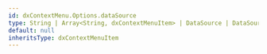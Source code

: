 ```yaml
---
id: dxContextMenu.Options.dataSource
type: String | Array<String, dxContextMenuItem> | DataSource | DataSource_Options
default: null
inheritsType: dxContextMenuItem
---
```

